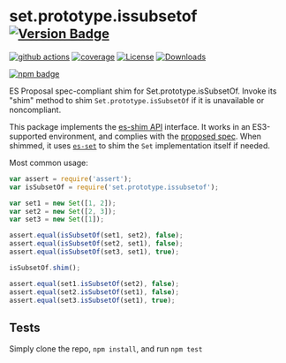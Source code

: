 # set.prototype.issubsetof <sup>[![Version Badge][npm-version-svg]][package-url]</sup>

[![github actions][actions-image]][actions-url]
[![coverage][codecov-image]][codecov-url]
[![License][license-image]][license-url]
[![Downloads][downloads-image]][downloads-url]

[![npm badge][npm-badge-png]][package-url]

ES Proposal spec-compliant shim for Set.prototype.isSubsetOf. Invoke its "shim" method to shim `Set.prototype.isSubsetOf` if it is unavailable or noncompliant.

This package implements the [es-shim API](https://github.com/es-shims/api) interface. It works in an ES3-supported environment, and complies with the [proposed spec](https://github.com/tc39/proposal-set-methods). When shimmed, it uses [`es-set`](https://npmjs.com/es-set) to shim the `Set` implementation itself if needed.

Most common usage:
```js
var assert = require('assert');
var isSubsetOf = require('set.prototype.issubsetof');

var set1 = new Set([1, 2]);
var set2 = new Set([2, 3]);
var set3 = new Set([1]);

assert.equal(isSubsetOf(set1, set2), false);
assert.equal(isSubsetOf(set2, set1), false);
assert.equal(isSubsetOf(set3, set1), true);

isSubsetOf.shim();

assert.equal(set1.isSubsetOf(set2), false);
assert.equal(set2.isSubsetOf(set1), false);
assert.equal(set3.isSubsetOf(set1), true);
```

## Tests
Simply clone the repo, `npm install`, and run `npm test`

[package-url]: https://npmjs.com/package/set.prototype.issubsetof
[npm-version-svg]: http://versionbadg.es/es-shims/Set.prototype.isSubsetOf.svg
[deps-svg]: https://david-dm.org/es-shims/Set.prototype.isSubsetOf.svg
[deps-url]: https://david-dm.org/es-shims/Set.prototype.isSubsetOf
[dev-deps-svg]: https://david-dm.org/es-shims/Set.prototype.isSubsetOf/dev-status.svg
[dev-deps-url]: https://david-dm.org/es-shims/Set.prototype.isSubsetOf#info=devDependencies
[testling-svg]: https://ci.testling.com/es-shims/Set.prototype.isSubsetOf.png
[testling-url]: https://ci.testling.com/es-shims/Set.prototype.isSubsetOf
[npm-badge-png]: https://nodei.co/npm/set.prototype.issubsetof.png?downloads=true&stars=true
[license-image]: http://img.shields.io/npm/l/set.prototype.issubsetof.svg
[license-url]: LICENSE
[downloads-image]: http://img.shields.io/npm/dm/set.prototype.issubsetof.svg
[downloads-url]: http://npm-stat.com/charts.html?package=set.prototype.issubsetof
[codecov-image]: https://codecov.io/gh/es-shims/Set.prototype.isSubsetOf/branch/main/graphs/badge.svg
[codecov-url]: https://app.codecov.io/gh/es-shims/Set.prototype.isSubsetOf/
[actions-image]: https://img.shields.io/endpoint?url=https://github-actions-badge-u3jn4tfpocch.runkit.sh/es-shims/Set.prototype.isSubsetOf
[actions-url]: https://github.com/es-shims/Set.prototype.isSubsetOf/actions
